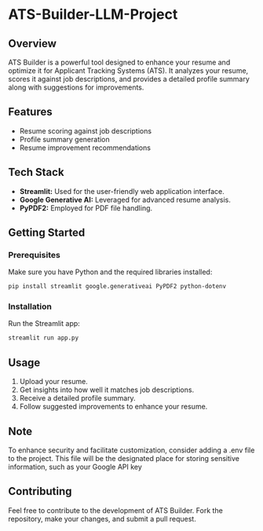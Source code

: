 # ATS-Builder-LLM-Project

## Overview

ATS Builder is a powerful tool designed to enhance your resume and optimize it for Applicant Tracking Systems (ATS). It analyzes your resume, scores it against job descriptions, and provides a detailed profile summary along with suggestions for improvements.

## Features

- Resume scoring against job descriptions
- Profile summary generation
- Resume improvement recommendations

## Tech Stack

- **Streamlit:** Used for the user-friendly web application interface.
- **Google Generative AI:** Leveraged for advanced resume analysis.
- **PyPDF2:** Employed for PDF file handling.

## Getting Started

### Prerequisites

Make sure you have Python and the required libraries installed:

```bash
pip install streamlit google.generativeai PyPDF2 python-dotenv
```

### Installation

 Run the Streamlit app:

```bash
streamlit run app.py
```

## Usage

1. Upload your resume.
2. Get insights into how well it matches job descriptions.
3. Receive a detailed profile summary.
4. Follow suggested improvements to enhance your resume.

## Note
To enhance security and facilitate customization, consider adding a .env file to the project. This file will be the designated place for storing sensitive information, such as your Google API key

## Contributing

Feel free to contribute to the development of ATS Builder. Fork the repository, make your changes, and submit a pull request.

